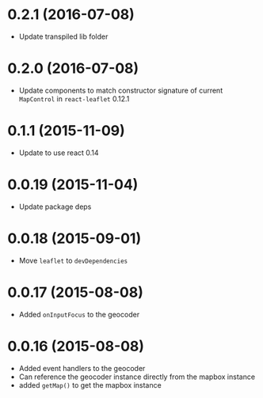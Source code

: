 # 0.2.1 (2016-07-08)

  * Update transpiled lib folder

# 0.2.0 (2016-07-08)

  * Update components to match constructor signature of current `MapControl` in `react-leaflet` 0.12.1

# 0.1.1 (2015-11-09)

  * Update to use react 0.14

# 0.0.19 (2015-11-04)

  * Update package deps

# 0.0.18 (2015-09-01)

  * Move `leaflet` to `devDependencies`

# 0.0.17 (2015-08-08)

  * Added `onInputFocus` to the geocoder

# 0.0.16 (2015-08-08)

  * Added event handlers to the geocoder
  * Can reference the geocoder instance directly from the mapbox instance
  * added `getMap()` to get the mapbox instance
